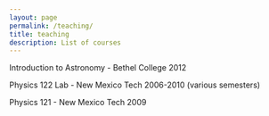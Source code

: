 ```yaml
---
layout: page
permalink: /teaching/
title: teaching
description: List of courses
---
```


Introduction to Astronomy - Bethel College 2012

Physics 122 Lab - New Mexico Tech 2006-2010 (various semesters)

Physics 121 -  New Mexico Tech 2009


